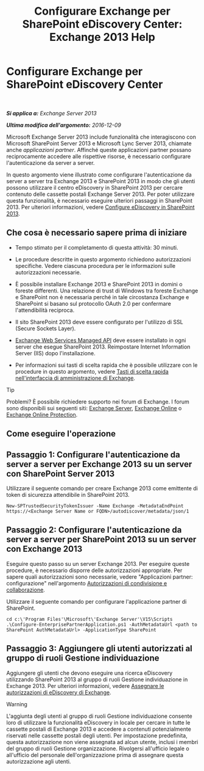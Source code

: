 ﻿---
title: 'Configurare Exchange per SharePoint eDiscovery Center: Exchange 2013 Help'
TOCTitle: Configurare Exchange per SharePoint eDiscovery Center
ms:assetid: 795c1a3b-295c-4ee5-ade9-52cf3fda3f19
ms:mtpsurl: https://technet.microsoft.com/it-it/library/JJ218665(v=EXCHG.150)
ms:contentKeyID: 50480928
ms.date: 05/22/2018
mtps_version: v=EXCHG.150
ms.translationtype: MT
---

# Configurare Exchange per SharePoint eDiscovery Center

 

_**Si applica a:** Exchange Server 2013_

_**Ultima modifica dell'argomento:** 2016-12-09_

Microsoft Exchange Server 2013 include funzionalità che interagiscono con Microsoft SharePoint Server 2013 e Microsoft Lync Server 2013, chiamate anche *applicazioni partner*. Affinché queste applicazioni partner possano reciprocamente accedere alle rispettive risorse, è necessario configurare l'autenticazione da server a server.

In questo argomento viene illustrato come configurare l'autenticazione da server a server tra Exchange 2013 e SharePoint 2013 in modo che gli utenti possono utilizzare il centro eDiscovery in SharePoint 2013 per cercare contenuto delle cassette postali Exchange Server 2013. Per poter utilizzare questa funzionalità, è necessario eseguire ulteriori passaggi in SharePoint 2013. Per ulteriori informazioni, vedere [Configure eDiscovery in SharePoint 2013](https://go.microsoft.com/fwlink/?linkid=257727).

## Che cosa è necessario sapere prima di iniziare

  - Tempo stimato per il completamento di questa attività: 30 minuti.

  - Le procedure descritte in questo argomento richiedono autorizzazioni specifiche. Vedere ciascuna procedura per le informazioni sulle autorizzazioni necessarie.

  - È possibile installare Exchange 2013 e SharePoint 2013 in domini o foreste differenti. Una relazione di trust di Windows tra foreste Exchange e SharePoint non è necessaria perché in tale circostanza Exchange e SharePoint si basano sul protocollo OAuth 2.0 per confermare l'attendibilità reciproca.

  - Il sito SharePoint 2013 deve essere configurato per l'utilizzo di SSL (Secure Sockets Layer).

  - [Exchange Web Services Managed API](https://go.microsoft.com/fwlink/?linkid=257726) deve essere installato in ogni server che esegue SharePoint 2013. Reimpostare Internet Information Server (IIS) dopo l'installazione.

  - Per informazioni sui tasti di scelta rapida che è possibile utilizzare con le procedure in questo argomento, vedere [Tasti di scelta rapida nell'interfaccia di amministrazione di Exchange](keyboard-shortcuts-in-the-exchange-admin-center-exchange-online-protection-help.md).


> [!TIP]
> Problemi? È possibile richiedere supporto nei forum di Exchange. I forum sono disponibili sui seguenti siti: <A href="https://go.microsoft.com/fwlink/p/?linkid=60612">Exchange Server</A>, <A href="https://go.microsoft.com/fwlink/p/?linkid=267542">Exchange Online</A> o <A href="https://go.microsoft.com/fwlink/p/?linkid=285351">Exchange Online Protection</A>.



## Come eseguire l'operazione

## Passaggio 1: Configurare l'autenticazione da server a server per Exchange 2013 su un server con SharePoint Server 2013

Utilizzare il seguente comando per creare Exchange 2013 come emittente di token di sicurezza attendibile in SharePoint 2013.

    New-SPTrustedSecurityTokenIssuer -Name Exchange -MetadataEndPoint https://<Exchange Server Name or FQDN>/autodiscover/metadata/json/1

## Passaggio 2: Configurare l'autenticazione da server a server per SharePoint 2013 su un server con Exchange 2013

Eseguire questo passo su un server Exchange 2013. Per eseguire queste procedure, è necessario disporre delle autorizzazioni appropriate. Per sapere quali autorizzazioni sono necessarie, vedere "Applicazioni partner: configurazione" nell'argomento [Autorizzazioni di condivisione e collaborazione](sharing-and-collaboration-permissions-exchange-2013-help.md).

Utilizzare il seguente comando per configurare l'applicazione partner di SharePoint.

    cd c:\'Program Files'\Microsoft\'Exchange Server'\V15\Scripts
    .\Configure-EnterprisePartnerApplication.ps1 -AuthMetadataUrl <path to SharePoint AuthMetadataUrl> -ApplicationType SharePoint

## Passaggio 3: Aggiungere gli utenti autorizzati al gruppo di ruoli Gestione individuazione

Aggiungere gli utenti che devono eseguire una ricerca eDiscovery utilizzando SharePoint 2013 al gruppo di ruoli Gestione individuazione in Exchange 2013. Per ulteriori informazioni, vedere [Assegnare le autorizzazioni di eDiscovery di Exchange](assign-ediscovery-permissions-in-exchange-exchange-2013-help.md).


> [!WARNING]
> L'aggiunta degli utenti al gruppo di ruoli Gestione individuazione consente loro di utilizzare la funzionalità eDiscovery in locale per cercare in tutte le cassette postali di Exchange 2013 e accedere a contenuti potenzialmente riservati nelle cassette postali degli utenti. Per impostazione predefinita, questa autorizzazione non viene assegnata ad alcun utente, inclusi i membri del gruppo di ruoli Gestione organizzazione. Rivolgersi all'ufficio legale o all'ufficio del personale dell'organizzazione prima di assegnare questa autorizzazione agli utenti.


